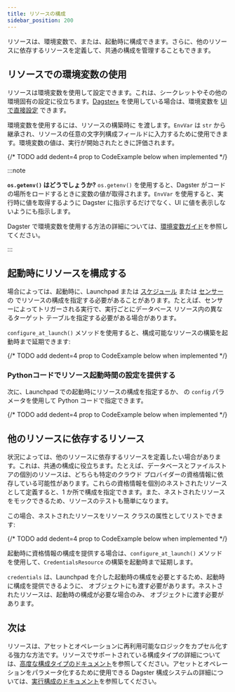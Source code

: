```yaml
---
title: リソースの構成
sidebar_position: 200
---
```


リソースは、環境変数で、または、起動時に構成できます。さらに、他のリソースに依存するリソースを定義して、共通の構成を管理することもできます。

## リソースでの環境変数の使用

リソースは環境変数を使用して設定できます。これは、シークレットやその他の環境固有の設定に役立ちます。[Dagster+](/dagster-plus/) を使用している場合は、環境変数を [UI で直接設定](/dagster-plus/deployment/management/environment-variables) できます。

環境変数を使用するには、リソースの構築時に <PyObject section="resources" module="dagster" object="EnvVar" /> を渡します。`EnvVar` は `str` から継承され、リソースの任意の文字列構成フィールドに入力するために使用できます。環境変数の値は、実行が開始されたときに評価されます。

{/* TODO add dedent=4 prop to CodeExample below when implemented */}
<CodeExample path="docs_snippets/docs_snippets/concepts/resources/pythonic_resources.py" startAfter="start_new_resources_env_vars" endBefore="end_new_resources_env_vars" />

:::note

**`os.getenv()` はどうでしょうか?** `os.getenv()` を使用すると、Dagster がコードの場所をロードするときに変数の値が取得されます。`EnvVar` を使用すると、実行時に値を取得するように Dagster に指示するだけでなく、UI に値を表示しないようにも指示します。

<!-- Lives in /next/components/includes/EnvVarsBenefits.mdx -->

Dagster で環境変数を使用する方法の詳細については、[環境変数ガイド](/guides/deploy/using-environment-variables-and-secrets)を参照してください。

:::

## 起動時にリソースを構成する

場合によっては、起動時に、Launchpad または [スケジュール](/guides/automate/schedules/) または [センサー](/guides/automate/sensors/) の <PyObject section="schedules-sensors" module="dagster" object="RunRequest" /> でリソースの構成を指定する必要があることがあります。たとえば、センサーによってトリガーされる実行で、実行ごとにデータベース リソース内の異なるターゲット テーブルを指定する必要がある場合があります。

`configure_at_launch()` メソッドを使用すると、構成可能なリソースの構築を起動時まで延期できます:

{/* TODO add dedent=4 prop to CodeExample below when implemented */}
<CodeExample path="docs_snippets/docs_snippets/concepts/resources/pythonic_resources.py" startAfter="start_new_resource_runtime" endBefore="end_new_resource_runtime" />

### Pythonコードでリソース起動時間の設定を提供する

次に、Launchpad での起動時にリソースの構成を指定するか、<PyObject section="schedules-sensors" module="dagster" object="RunRequest" /> の `​​config` パラメータを使用して Python コードで指定できます。

{/* TODO add dedent=4 prop to CodeExample below when implemented */}
<CodeExample path="docs_snippets/docs_snippets/concepts/resources/pythonic_resources.py" startAfter="start_new_resource_runtime_launch" endBefore="end_new_resource_runtime_launch" />

## 他のリソースに依存するリソース

状況によっては、他のリソースに依存するリソースを定義したい場合があります。これは、共通の構成に役立ちます。たとえば、データベースとファイルストアの個別のリソースは、どちらも特定のクラウド プロバイダーの資格情報に依存している可能性があります。これらの資格情報を個別のネストされたリソースとして定義すると、1 か所で構成を指定できます。また、ネストされたリソースをモックできるため、リソースのテストも簡単になります。

この場合、ネストされたリソースをリソース クラスの属性としてリストできます:

{/* TODO add dedent=4 prop to CodeExample below when implemented */}
<CodeExample path="docs_snippets/docs_snippets/concepts/resources/pythonic_resources.py" startAfter="start_new_resources_nesting" endBefore="end_new_resources_nesting" />

起動時に資格情報の構成を提供する場合は、`configure_at_launch()` メソッドを使用して、`CredentialsResource` の構築を起動時まで延期します。

`credentials` は、Launchpad を介した起動時の構成を必要とするため、起動時に構成を提供できるように、<PyObject section="definitions" module="dagster" object="Definitions" /> オブジェクトにも渡す必要があります。ネストされたリソースは、起動時の構成が必要な場合のみ、<PyObject section="definitions" module="dagster" object="Definitions" /> オブジェクトに渡す必要があります。

<CodeExample path="docs_snippets/docs_snippets/concepts/resources/pythonic_resources.py" startAfter="start_new_resource_dep_job_runtime" endBefore="end_new_resource_dep_job_runtime" />

## 次は

リソースは、アセットとオペレーションに再利用可能なロジックをカプセル化する強力な方法です。リソースでサポートされている構成タイプの詳細については、[高度な構成タイプのドキュメント](/guides/operate/configuration/advanced-config-types)を参照してください。アセットとオペレーションをパラメータ化するために使用できる Dagster 構成システムの詳細については、[実行構成のドキュメント](/guides/operate/configuration/run-configuration)を参照してください。